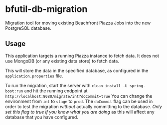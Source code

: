 # bfutil-db-migration
Migration tool for moving existing Beachfront Piazza Jobs into the new PostgreSQL database. 

## Usage

This application targets a running Piazza instance to fetch data. It does not use MongoDB (or any existing data store) to fetch data.

This will store the data in the specified database, as configured in the `application.properties` file. 

To run the migration, start the server with `clean install -U spring-boot:run` and hit the running endpoint at `http://localhost:8080/migrate/int?doCommit=true`  You can change the environment from `int` to `stage` to `prod`. The `doCommit` flag can be used in order to test the migration _without_ actually committing to the database. *Only set this flag to true if you know what you are doing* as this will affect any database that you have configured.
